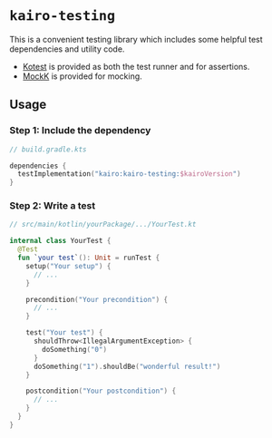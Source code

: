 # `kairo-testing`

This is a convenient testing library which includes some helpful test dependencies and utility code.

- [Kotest](https://kotest.io/) is provided as both the test runner and for assertions.
- [MockK](https://mockk.io/) is provided for mocking.

## Usage

### Step 1: Include the dependency

```kotlin
// build.gradle.kts

dependencies {
  testImplementation("kairo:kairo-testing:$kairoVersion")
}
```

### Step 2: Write a test

```kotlin
// src/main/kotlin/yourPackage/.../YourTest.kt

internal class YourTest {
  @Test
  fun `your test`(): Unit = runTest {
    setup("Your setup") {
      // ...
    }

    precondition("Your precondition") {
      // ...
    }

    test("Your test") {
      shouldThrow<IllegalArgumentException> {
        doSomething("0")
      }
      doSomething("1").shouldBe("wonderful result!")
    }

    postcondition("Your postcondition") {
      // ...
    }
  }
}
```
